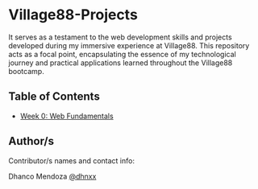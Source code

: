 # Village88-Projects

It serves as a testament to the web development skills and projects developed during my immersive experience at Village88. This repository acts as a focal point, encapsulating the essence of my technological journey and practical applications learned throughout the Village88 bootcamp.

## Table of Contents

- [Week 0: Web Fundamentals](./Web%20Fundamentals/)

## Author/s

Contributor/s names and contact info:

Dhanco Mendoza [@dhnxx](https://github.com/dhnxx)

